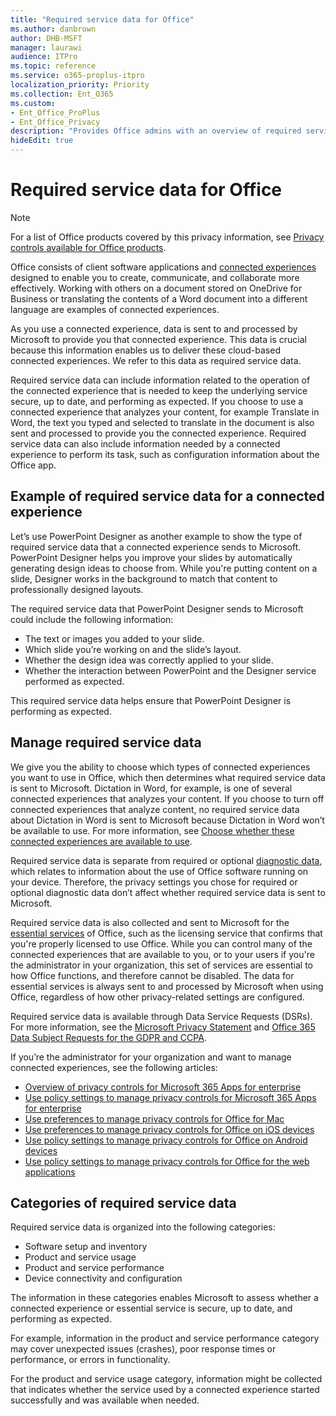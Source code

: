 ```yaml
---
title: "Required service data for Office"
ms.author: danbrown
author: DHB-MSFT
manager: laurawi
audience: ITPro
ms.topic: reference
ms.service: o365-proplus-itpro
localization_priority: Priority
ms.collection: Ent_O365
ms.custom: 
- Ent_Office_ProPlus
- Ent_Office_Privacy
description: "Provides Office admins with an overview of required service data that is collected about connected experiences in Office."
hideEdit: true
---
```

# Required service data for Office

> [!NOTE]
> For a list of Office products covered by this privacy information, see [Privacy controls available for Office products](products-versions-privacy-controls.md).

Office consists of client software applications and [connected experiences](connected-experiences.md) designed to enable you to create, communicate, and collaborate more effectively. Working with others on a document stored on OneDrive for Business or translating the contents of a Word document into a different language are examples of connected experiences.

As you use a connected experience, data is sent to and processed by Microsoft to provide you that connected experience. This data is crucial because this information enables us to deliver these cloud-based connected experiences. We refer to this data as required service data.

Required service data can include information related to the operation of the connected experience that is needed to keep the underlying service secure, up to date, and performing as expected. If you choose to use a connected experience that analyzes your content, for example Translate in Word, the text you typed and selected to translate in the document is also sent and processed to provide you the connected experience. Required service data can also include information needed by a connected experience to perform its task, such as configuration information about the Office app.

## Example of required service data for a connected experience

Let’s use PowerPoint Designer as another example to show the type of required service data that a connected experience sends to Microsoft. PowerPoint Designer helps you improve your slides by automatically generating design ideas to choose from. While you're putting content on a slide, Designer works in the background to match that content to professionally designed layouts.

The required service data that PowerPoint Designer sends to Microsoft could include the following information:
- The text or images you added to your slide.
- Which slide you’re working on and the slide’s layout.
- Whether the design idea was correctly applied to your slide.
- Whether the interaction between PowerPoint and the Designer service performed as expected.

This required service data helps ensure that PowerPoint Designer is performing as expected.

## Manage required service data

We give you the ability to choose which types of connected experiences you want to use in Office, which then determines what required service data is sent to Microsoft. Dictation in Word, for example, is one of several connected experiences that analyzes your content. If you choose to turn off connected experiences that analyze content, no required service data about Dictation in Word is sent to Microsoft because Dictation in Word won’t be available to use. For more information, see [Choose whether these connected experiences are available to use](connected-experiences.md#choose-whether-these-connected-experiences-are-available-to-use).

Required service data is separate from required or optional [diagnostic data](overview-privacy-controls.md#diagnostic-data-sent-from-microsoft-365-apps-for-enterprise-to-microsoft), which relates to information about the use of Office software running on your device. Therefore, the privacy settings you chose for required or optional diagnostic data don’t affect whether required service data is sent to Microsoft.

Required service data is also collected and sent to Microsoft for the [essential services](essential-services.md) of Office, such as the licensing service that confirms that you're properly licensed to use Office. While you can control many of the connected experiences that are available to you, or to your users if you're the administrator in your organization, this set of services are essential to how Office functions, and therefore cannot be disabled. The data for essential services is always sent to and processed by Microsoft when using Office, regardless of how other privacy-related settings are configured.

Required service data is available through Data Service Requests (DSRs). For more information, see the [Microsoft Privacy Statement](https://privacy.microsoft.com/privacystatement) and [Office 365 Data Subject Requests for the GDPR and CCPA](/microsoft-365/compliance/gdpr-dsr-office365).

If you’re the administrator for your organization and want to manage connected experiences, see the following articles:

- [Overview of privacy controls for Microsoft 365 Apps for enterprise](overview-privacy-controls.md)
- [Use policy settings to manage privacy controls for Microsoft 365 Apps for enterprise](manage-privacy-controls.md)
- [Use preferences to manage privacy controls for Office for Mac](mac-privacy-preferences.md)
- [Use preferences to manage privacy controls for Office on iOS devices](ios-privacy-preferences.md)
- [Use policy settings to manage privacy controls for Office on Android devices](android-privacy-controls.md)
- [Use policy settings to manage privacy controls for Office for the web applications](office-web-privacy-controls.md)

## Categories of required service data

Required service data is organized into the following categories:

- Software setup and inventory
- Product and service usage
- Product and service performance
- Device connectivity and configuration

The information in these categories enables Microsoft to assess whether a connected experience or essential service is secure, up to date, and performing as expected.

For example, information in the product and service performance category may cover unexpected issues (crashes), poor response times or performance, or errors in functionality.

For the product and service usage category, information might be collected that indicates whether the service used by a connected experience started successfully and was available when needed.